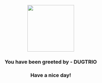 <p align="center">
            <img src="https://raw.githubusercontent.com/PokeAPI/sprites/master/sprites/pokemon/51.png" width="150" height="150">
          </p>
          <h3 align="center">You have been greeted by - <b>DUGTRIO</b></h3>
          <h3 align="center">Have a nice day!</h3>
